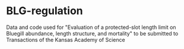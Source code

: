 # BLG-regulation
Data and code used for "Evaluation of a protected-slot length limit on Bluegill abundance, length structure, and mortality" to be submitted to Transactions of the Kansas Academy of Science
